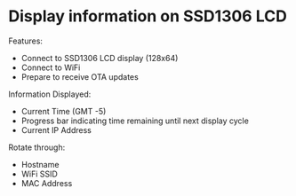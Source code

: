 # Display information on SSD1306 LCD

Features:
* Connect to SSD1306 LCD display (128x64)
* Connect to WiFi
* Prepare to receive OTA updates


Information Displayed:
* Current Time (GMT -5)
* Progress bar indicating time remaining until next display cycle
* Current IP Address

Rotate through:
* Hostname
* WiFi SSID
* MAC Address



